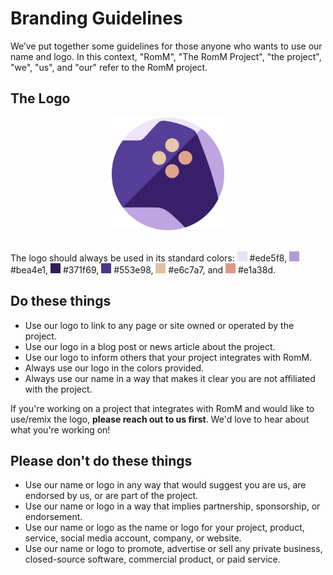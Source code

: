 # Branding Guidelines

We’ve put together some guidelines for those anyone who wants to use our name and logo. In this context, "RomM", "The RomM Project", "the project", "we", "us", and "our" refer to the RomM project.

## The Logo

<div align="center">
  <img src="resources/romm/logo.svg" height="180px" width="180px" alt="romm logo">
  <br />
  <br />
</div>

The logo should always be used in its standard colors: <img src="resources/romm/ede5f8.png" height="16px" width="16px"> #ede5f8, <img src="resources/romm/bea4e1.png" height="16px" width="16px"> #bea4e1, <img src="resources/romm/371f69.png" height="16px" width="16px"> #371f69, <img src="resources/romm/553e98.png" height="16px" width="16px"> #553e98, <img src="resources/romm/e6c7a7.png" height="16px" width="16px"> #e6c7a7, and <img src="resources/romm/e1a38d.png" height="16px" width="16px"> #e1a38d.


## Do these things

* Use our logo to link to any page or site owned or operated by the project.
* Use our logo in a blog post or news article about the project.
* Use our logo to inform others that your project integrates with RomM.
* Always use our logo in the colors provided.
* Always use our name in a way that makes it clear you are not affiliated with the project.

If you're working on a project that integrates with RomM and would like to use/remix the logo, **please reach out to us first**. We'd love to hear about what you're working on!

## Please don't do these things

* Use our name or logo in any way that would suggest you are us, are endorsed by us, or are part of the project.
* Use our name or logo in a way that implies partnership, sponsorship, or endorsement.
* Use our name or logo as the name or logo for your project, product, service, social media account, company, or website.
* Use our name or logo to promote, advertise or sell any private business, closed-source software, commercial product, or paid service.

